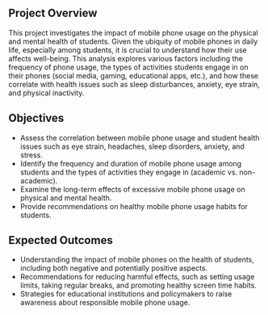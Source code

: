 
## Project Overview
This project investigates the impact of mobile phone usage on the physical and mental health of students. Given the ubiquity of mobile phones in daily life, especially among students, it is crucial to understand how their use affects well-being. This analysis explores various factors including the frequency of phone usage, the types of activities students engage in on their phones (social media, gaming, educational apps, etc.), and how these correlate with health issues such as sleep disturbances, anxiety, eye strain, and physical inactivity. 

## Objectives
* Assess the correlation between mobile phone usage and student health issues such as eye strain, headaches, sleep disorders, anxiety, and stress.
* Identify the frequency and duration of mobile phone usage among students and the types of activities they engage in (academic vs. non-academic).
* Examine the long-term effects of excessive mobile phone usage on physical and mental health.
* Provide recommendations on healthy mobile phone usage habits for students.

## Expected Outcomes
* Understanding the impact of mobile phones on the health of students, including both negative and potentially positive aspects.
* Recommendations for reducing harmful effects, such as setting usage limits, taking regular breaks, and promoting healthy screen time habits.
* Strategies for educational institutions and policymakers to raise awareness about responsible mobile phone usage.
